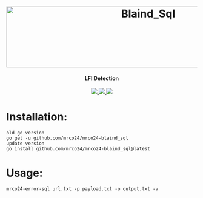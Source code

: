 <h1 align="center">
<a href="https://cooltext.com"><img src="https://images.cooltext.com/5678563.png" width="733" height="161" alt="Blaind_Sql" /></a>
</h1>
<h4 align="center">LFI Detection</h4>
<p align="center">
  <a href="https://github.com/mrco24/mrco24-lfi">
    <img src="https://img.shields.io/badge/Mrco24-_Blind%20_Sql_Injection_Detection-green">
  </a>
   <a href="https://github.com/mrco24/mrco24-lf">
    <img src="https://img.shields.io/static/v1?label=Update&message=V1.0&color=green">
  </a>
  <a href="https://twitter.com/mrco24">
      <img src="https://img.shields.io/twitter/follow/mrco24?style=social">
  </a>
</p>

# Installation:
```
old go version
go get -u github.com/mrco24/mrco24-blaind_sql
update version
go install github.com/mrco24/mrco24-blaind_sql@latest
```
# Usage:
```
mrco24-error-sql url.txt -p payload.txt -o output.txt -v
```

